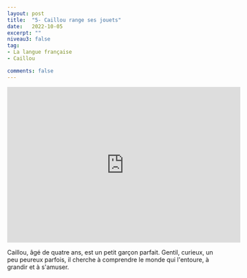```yaml
---
layout: post
title:  "5- Caillou range ses jouets"
date:   2022-10-05
excerpt: ""
niveau3: false
tag:
- La langue française
- Caillou

comments: false
---
```

<center>
<img style="display: none;" src="/assets/img/thumbnails/caillou-05.jpg" alt="" width="1" height="1">
<iframe width="542px" height="361px" src="https://www.youtube.com/embed/Wqi_Z6hYoqE?rel=0&controls=1&showinfo=0&modestbranding=1&enablejsapi=1" allowfullscreen frameborder="0" ></iframe></center>

Caillou, âgé de quatre ans, est un petit garçon parfait. Gentil, curieux, un peu peureux parfois, il cherche à comprendre le monde qui l'entoure, à grandir et à s'amuser.

